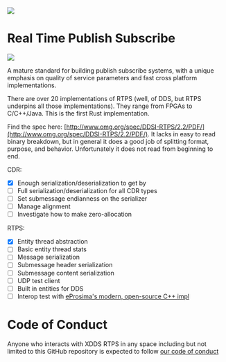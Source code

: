 <!-- http://photofunia.com/results/57f5772f468679c3198b4568 -->
<img src="https://github.com/xdds/rtps/raw/master/assets/logo-medium.jpg">

Real Time Publish Subscribe
====

<a href="https://travis-ci.org/xdds/rtps">
    <img src="https://travis-ci.org/xdds/rtps.svg?branch=master">
</a>

A mature standard for building publish subscribe systems, with a unique emphasis on quality of service parameters and fast cross platform implementations.

There are over 20 implementations of RTPS (well, of DDS, but RTPS underpins all those implementations). They range from FPGAs to C/C++/Java. This is the first Rust implementation.

Find the spec here: [http://www.omg.org/spec/DDSI-RTPS/2.2/PDF/](http://www.omg.org/spec/DDSI-RTPS/2.2/PDF/). It lacks in easy to read binary breakdown, but in general it does a good job of splitting format, purpose, and behavior. Unfortunately it does not read from beginning to end.

CDR:
 - [x] Enough serialization/deserialization to get by
 - [ ] Full serialization/deserialization for all CDR types
 - [ ] Set submessage endianness on the serializer
 - [ ] Manage alignment
 - [ ] Investigate how to make zero-allocation
 
RTPS:
 - [x] Entity thread abstraction
 - [ ] Basic entity thread stats
 - [ ] Message serialization
 - [ ] Submessage header serialization
 - [ ] Submessage content serialization
 - [ ] UDP test client
 - [ ] Built in entities for DDS
 - [ ] Interop test with [eProsima's modern, open-source C++ impl](https://github.com/eProsima/Fast-RTPS)

Code of Conduct
===

Anyone who interacts with XDDS RTPS in any space including but not limited to this GitHub repository is expected to
follow [our code of conduct](https://github.com/xdds/rtps/blob/master/CODE_OF_CONDUCT.md)

